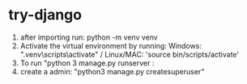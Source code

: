 # try-django



1. after importing run: python -m venv venv 
2. Activate the virtual environment by running:  Windows:  ".venv\scripts\activate" / Linux/MAC: 'source bin/scripts/activate'
3. To run "python 3 manage.py runserver <ipaddr>:<port>
4. create a admin: "python3 manage.py createsuperuser"
